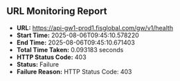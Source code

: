 ## URL Monitoring Report

- **URL:** https://api-gw1-prod1.fisglobal.com/gw/v1/health
- **Start Time:** 2025-08-06T09:45:10.578220
- **End Time:** 2025-08-06T09:45:10.671403
- **Total Time Taken:** 0.093183 seconds
- **HTTP Status Code:** 403
- **Status:** Failure
- **Failure Reason:** HTTP Status Code: 403
